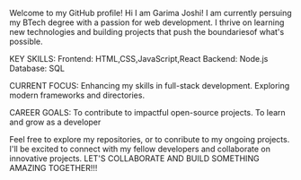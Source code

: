 Welcome to my GitHub profile! 
Hi I am Garima Joshi! I am currently persuing my BTech degree with a passion for web development. I thrive on learning new technologies and building projects that push the boundariesof what's possible.

KEY SKILLS:
 Frontend: HTML,CSS,JavaScript,React
 Backend: Node.js
 Database: SQL

CURRENT FOCUS:
 Enhancing my skills in full-stack development.
 Exploring modern frameworks and directories.

CAREER GOALS:
 To contribute to impactful open-source projects.
 To learn and grow as a developer

Feel free to explore my repositories, or to conribute to my ongoing projects. I'll be excited to connect with my fellow developers and collaborate  on innovative projects.
LET'S COLLABORATE AND BUILD SOMETHING AMAZING TOGETHER!!!



<!---
Garimajoshi33/Garimajoshi33 is a ✨ special ✨ repository because its `README.md` (this file) appears on your GitHub profile.
You can click the Preview link to take a look at your changes.
--->
